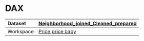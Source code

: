 



# DAX

|Dataset|[Neighborhood_joined_Cleaned_prepared](./../Neighborhood_joined_Cleaned_prepared.md)|
| :--- | :--- |
|Workspace|[Price price baby](../../Workspaces/Price-price-baby.md)|
